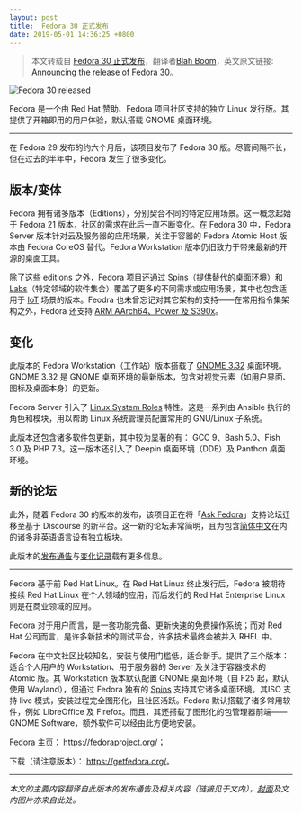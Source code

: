 ```yaml
---
layout: post
title:  Fedora 30 正式发布
date: 2019-05-01 14:36:25 +0800
---
```


> 本文转载自 [Fedora 30 正式发布](https://openingsource.org/6567/)，翻译者[Blah Boom](https://openingsource.org/author/blah/)，英文原文链接: [Announcing the release of Fedora 30](https://fedoramagazine.org/announcing-fedora-30/)。

![Fedora 30 released](https://fedoramagazine.org/wp-content/uploads/2019/04/fedora30-816x345.jpg)

Fedora 是一个由 Red Hat 赞助、Fedora 项目社区支持的独立 Linux 发行版。其提供了开箱即用的用户体验，默认搭载 GNOME 桌面环境。

---

在 Fedora 29 发布的约六个月后，该项目发布了 Fedora 30 版。尽管间隔不长，但在过去的半年中，Fedora 发生了很多变化。

## 版本/变体

Fedora 拥有诸多版本（Editions），分别契合不同的特定应用场景。这一概念起始于 Fedora 21 版本，社区的需求在此后一直不断变化。在 Fedora 30 中，Fedora Server 版本针对云及服务器的应用场景。关注于容器的 Fedora Atomic Host 版本由 Fedora CoreOS 替代。Fedora Workstation 版本仍旧致力于带来最新的开源的桌面工具。

除了这些 editions 之外，Fedora 项目还通过 [Spins](https://spins.fedoraproject.org/)（提供替代的桌面环境）和 [Labs](https://labs.fedoraproject.org/)（特定领域的软件集合）覆盖了更多的不同需求或应用场景，其中也包含适用于 [IoT](https://iot.fedoraproject.org/) 场景的版本。Feodra 也未曾忘记对其它架构的支持——在常用指令集架构之外，Fedora 还支持 [ARM AArch64、Power 及 S390x](https://alt.fedoraproject.org/alt/)。

## 变化

此版本的 Fedora Workstation（工作站）版本搭载了 [GNOME 3.32](https://help.gnome.org/misc/release-notes/3.32/) 桌面环境。GNOME 3.32 是 GNOME 桌面环境的最新版本，包含对视觉元素（如用户界面、图标及桌面本身）的更新。

Fedora Server 引入了 [Linux System Roles](https://linux-system-roles.github.io/) 特性。这是一系列由 Ansible 执行的角色和模块，用以帮助 Linux 系统管理员配置常用的 GNU/Linux 子系统。

此版本还包含诸多软件包更新，其中较为显著的有： GCC 9、Bash 5.0、Fish 3.0 及 PHP 7.3。这一版本还引入了 Deepin 桌面环境（DDE）及 Panthon 桌面环境。

## 新的论坛

此外，随着 Fedora 30 的版本的发布，该项目正在将「[Ask Fedora](http://ask.fedoraproject.org/)」支持论坛迁移至基于 Discourse 的新平台。这一新的论坛非常简明，且为包含[简体中文](https://ask.fedoraproject.org/c/Simplified-Chinese)在内的诸多非英语语言设有独立板块。



此版本的[发布通告](https://fedoramagazine.org/announcing-fedora-30/)与[变化记录](https://fedoraproject.org/wiki/Releases/30/ChangeSet)载有更多信息。

---

Fedora 基于前 Red Hat Linux。在 Red Hat Linux 终止发行后，Fedora 被期待接续 Red Hat Linux 在个人领域的应用，而后发行的 Red Hat Enterprise Linux 则是在商业领域的应用。

Fedora 对于用户而言，是一套功能完备、更新快速的免费操作系统；而对 Red Hat 公司而言，是许多新技术的测试平台，许多技术最终会被并入 RHEL 中。

Fedora 在中文社区比较知名，安装与使用门槛低，适合新手。提供了三个版本：适合个人用户的 Workstation、用于服务器的 Server 及关注于容器技术的 Atomic 版。其 Workstation 版本默认配置 GNOME 桌面环境（自 F25 起，默认使用 Wayland），但通过 Fedora 独有的 <a href="https://spins.fedoraproject.org/">Spins</a> 支持其它诸多桌面环境。其ISO 支持 live 模式，安装过程完全图形化，且社区活跃。Fedora 默认搭载了诸多常用软件，例如 LibreOffice 及 Firefox。而且，其还搭载了图形化的包管理器前端——GNOME Software，额外软件可以经由此方便地安装。

Fedora 主页：
<a href="https://fedoraproject.org/">https://fedoraproject.org/</a>；

下载（请注意版本）：
<a href="https://getfedora.org/">https://getfedora.org/</a>。

---

*本文的主要内容翻译自此版本的发布通告及相关内容（链接见于文内），[封面](https://fedoramagazine.org/wp-content/uploads/2019/04/fedora30-1024x433.jpg)及文内图片亦来自此处。*


